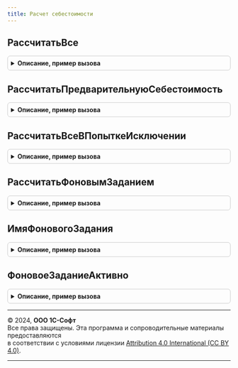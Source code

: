 ```yaml
---
title: Расчет себестоимости
---
```



## РассчитатьВсе
<details style="margin: 1em 0; padding: 0.5em; border: 1px solid #ccc; border-radius: 6px;">

<summary style="font-weight: bold; cursor: pointer;">Описание, пример вызова</summary>

```bsl

// Запуск расчета партий.
//
// Параметры:
//	ПараметрыЗапуска - Структура - Содержит ключи:
//		* Дата - Дата - период расчета
//		* МассивОрганизаций - СправочникСсылка.Организации - рассчитывать только по указанной организации; также будут пересчитаны партии по организациям, связанным по схеме Интеркампани с указанной
//					- Массив из СправочникСсылка.Организации- массив организаций, по которым надо рассчитать партии, другие организации не рассчитываются
//		* СхемаРасчета - см. РасчетСебестоимостиПрикладныеАлгоритмы.СхемаРасчетаПартий
//		* МестоВызоваРасчета - Строка - откуда вызван расчет, для протокола
//		* ВыполняетсяЗакрытиеМесяца - Булево - признак вызова расчета из механизма закрытия месяца
//		* ИдентификаторРасчета - УникальныйИдентификатор - идентификатор расчета
//	ПараметрыРасчета - Структура - параметры расчета, сформированные в вызывающем механизме.
//	ПараметрыОтладки - Структура - предназначена для переопределения одноименных свойств структуры ПараметрыРасчета.
//		Подробнее см. пояснения в коде РасчетСебестоимостиПрикладныеАлгоритмы.ИнициализироватьПараметрыРасчетаПартий к параметру ПараметрыОтладки.
//
Процедура РассчитатьВсе(ПараметрыЗапуска, ПараметрыРасчета = Неопределено, ПараметрыОтладки = Неопределено) Экспорт
```

Пример вызова
```bsl
РасчетСебестоимости.РассчитатьВсе(ПараметрыЗапуска, ПараметрыРасчета, ПараметрыОтладки);
```
</details>

## РассчитатьПредварительнуюСебестоимость
<details style="margin: 1em 0; padding: 0.5em; border: 1px solid #ccc; border-radius: 6px;">

<summary style="font-weight: bold; cursor: pointer;">Описание, пример вызова</summary>

```bsl

// Обновления стоимости товаров регламентным заданием.
//
// Параметры:
//	Период - Дата - период расчета
//	ПараметрыРасчета - Структура - параметры расчета, сформированные в вызывающем механизме.
//	ПараметрыОтладки - Структура - предназначена для переопределения одноименных свойств структуры ПараметрыРасчета.
//		Подробнее см. пояснения в коде РасчетСебестоимостиПрикладныеАлгоритмы.ИнициализироватьПараметрыРасчетаПартий к параметру ПараметрыОтладки.
//
Процедура РассчитатьПредварительнуюСебестоимость(Период = Неопределено, ПараметрыРасчета = Неопределено, ПараметрыОтладки = Неопределено) Экспорт
```

Пример вызова
```bsl
РасчетСебестоимости.РассчитатьПредварительнуюСебестоимость(Период, ПараметрыРасчета, ПараметрыОтладки);
```
</details>

## РассчитатьВсеВПопыткеИсключении
<details style="margin: 1em 0; padding: 0.5em; border: 1px solid #ccc; border-radius: 6px;">

<summary style="font-weight: bold; cursor: pointer;">Описание, пример вызова</summary>

```bsl

// Обертка для запуска расчета - выполняет расчет в Попытке - Исключении
// Параметры аналогичны процедуре РассчитатьВсе().
//
// Возвращаемое значение:
//	Булево - признак успешного выполнения расчета.
//
Функция РассчитатьВсеВПопыткеИсключении(ПараметрыЗапуска, ПараметрыРасчета = Неопределено, ПараметрыОтладки = Неопределено) Экспорт
```

Пример вызова
```bsl
Результат = РасчетСебестоимости.РассчитатьВсеВПопыткеИсключении(ПараметрыЗапуска, ПараметрыРасчета, ПараметрыОтладки);
```
</details>

## РассчитатьФоновымЗаданием
<details style="margin: 1em 0; padding: 0.5em; border: 1px solid #ccc; border-radius: 6px;">

<summary style="font-weight: bold; cursor: pointer;">Описание, пример вызова</summary>

```bsl

// Запускает расчет в фоновом задании.
//
// Возвращаемое значение:
//	Булево - признак успешного запуска фонового задания.
//
Функция РассчитатьФоновымЗаданием(Период, Организация = Неопределено) Экспорт
```

Пример вызова
```bsl
Результат = РасчетСебестоимости.РассчитатьФоновымЗаданием(Период, Организация);
```
</details>

## ИмяФоновогоЗадания
<details style="margin: 1em 0; padding: 0.5em; border: 1px solid #ccc; border-radius: 6px;">

<summary style="font-weight: bold; cursor: pointer;">Описание, пример вызова</summary>

```bsl

// Возвращает имя фонового предопределенного задания расчета партий.
//
// Возвращаемое значение:
//	Строка - наименование фонового задания
//
Функция ИмяФоновогоЗадания() Экспорт
```

Пример вызова
```bsl
Результат = РасчетСебестоимости.ИмяФоновогоЗадания() 
```
</details>

## ФоновоеЗаданиеАктивно
<details style="margin: 1em 0; padding: 0.5em; border: 1px solid #ccc; border-radius: 6px;">

<summary style="font-weight: bold; cursor: pointer;">Описание, пример вызова</summary>

```bsl

// Выполняет проверку на активное задание расчета партий.
//
// Возвращаемое значение:
//	Булево - признак активности фонового задания
//
Функция ФоновоеЗаданиеАктивно() Экспорт
```

Пример вызова
```bsl
Результат = РасчетСебестоимости.ФоновоеЗаданиеАктивно() 
```
</details>

---

© 2024, **ООО 1С-Софт**  
Все права защищены. Эта программа и сопроводительные материалы предоставляются  
в соответствии с условиями лицензии [Attribution 4.0 International (CC BY 4.0)](https://creativecommons.org/licenses/by/4.0/legalcode).

---
